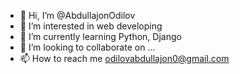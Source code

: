 - 👋 Hi, I’m @AbdullajonOdilov
- 👀 I’m interested in web developing
- 🌱 I’m currently learning Python, Django
- 💞️ I’m looking to collaborate on ...
- 📫 How to reach me odilovabdullajon0@gmail.com

<!---
AbdullajonOdilov/AbdullajonOdilov is a ✨ special ✨ repository because its `README.md` (this file) appears on your GitHub profile.
You can click the Preview link to take a look at your changes.
--->
